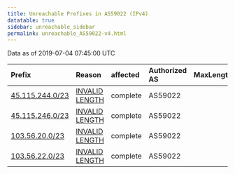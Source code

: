 ```yaml
---
title: Unreachable Prefixes in AS59022 (IPv4)
datatable: true
sidebar: unreachable_sidebar
permalink: unreachable_AS59022-v4.html
---
```


Data as of 2019-07-04 07:45:00 UTC


<div class="datatable-begin"></div>

| Prefix                                                   | Reason                                                                                                    | affected   | Authorized AS   |   MaxLength | Anchor                                       |   unreachable /24s |
|:---------------------------------------------------------|:----------------------------------------------------------------------------------------------------------|:-----------|:----------------|------------:|:---------------------------------------------|-------------------:|
| [45.115.244.0/23](https://stat.ripe.net/45.115.244.0/23) | [INVALID LENGTH](https://rpki-validator.ripe.net/announcement-preview?asn=AS59022&prefix=45.115.244.0/23) | complete   | AS59022         |           0 | [APNIC](unreachable_APNIC_RPKI_Root-v4.html) |                  2 |
| [45.115.246.0/23](https://stat.ripe.net/45.115.246.0/23) | [INVALID LENGTH](https://rpki-validator.ripe.net/announcement-preview?asn=AS59022&prefix=45.115.246.0/23) | complete   | AS59022         |           0 | [APNIC](unreachable_APNIC_RPKI_Root-v4.html) |                  2 |
| [103.56.20.0/23](https://stat.ripe.net/103.56.20.0/23)   | [INVALID LENGTH](https://rpki-validator.ripe.net/announcement-preview?asn=AS59022&prefix=103.56.20.0/23)  | complete   | AS59022         |           0 | [APNIC](unreachable_APNIC_RPKI_Root-v4.html) |                  2 |
| [103.56.22.0/23](https://stat.ripe.net/103.56.22.0/23)   | [INVALID LENGTH](https://rpki-validator.ripe.net/announcement-preview?asn=AS59022&prefix=103.56.22.0/23)  | complete   | AS59022         |           0 | [APNIC](unreachable_APNIC_RPKI_Root-v4.html) |                  2 |

<div class="datatable-end"></div>